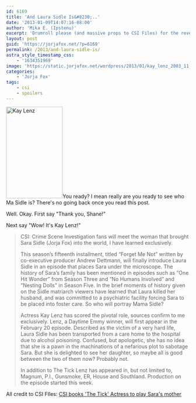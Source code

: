 ```yaml
---
id: 6169
title: 'And Laura Sidle Is&#8230;..'
date: '2013-01-09T14:07:16-08:00'
author: 'Mika E. (Ipstenu)'
excerpt: 'Drumroll please (and massive props to CSI Files) for the reveal of Ms. Laura Sidle.'
layout: post
guid: 'https://jorjafox.net/?p=6169'
permalink: /2013/and-laura-sidle-is/
astra_style_timestamp_css:
    - '1634351969'
image: 'https://static.jorjafox.net/wordpress/2013/01/kay_lenz_2003_11_01.jpeg'
categories:
    - 'Jorja Fox'
tags:
    - csi
    - spoilers
---
```


<a href="//static.jorjafox.net/wordpress/2013/01/kay_lenz_2003_11_01.jpeg"><img class="alignleft size-medium wp-image-6170" alt="Kay Lenz" src="//static.jorjafox.net/wordpress/2013/01/kay_lenz_2003_11_01-155x250.jpeg" width="155" height="250" /></a>You ready? I mean really are you ready to see who Ma Sidle is? There's no going back once you read this post.

Well. Okay. First say "Thank you, Shane!"

Next say "Wow! It's Kay Lenz!"
<blockquote>CSI: Crime Scene Investigation fans will meet the woman that brought Sara Sidle (Jorja Fox) into the world, I have learned exclusively.

This season’s fifteenth installment, titled “Forget Me Not” written by co-executive producer Andrew Dettmann, will finally introduce Laura Sidle in an episode that places Sara under the microscope. The history of Sara’s family has been mentioned in episodes such as “One Hit Wonder” from Season Three and “No Humans Involved” and “Nesting Dolls” in Season Five. In the brief moments of history given on the Sidle matriarch viewers have learned that Laura killed her husband, and was committed to a psychiatric facility forcing Sara to be placed into foster care. So who will portray Mama Sidle?

Actress Kay Lenz has scored the pivotal role, sources confirm to me exclusively. Lenz, a Daytime Emmy winner, will first appear in the February 20 episode. Described as the victim of a very hard life, Laura Sidle has been transported from a care home to the hospital due to alcohol poisoning. Confused, but apologetic, she has no idea that she is a pawn in the machinations of a nefarious plot to sabotage Sara. But she is delighted to see her daughter, so maybe all is good between the two of them now? Probably not.

In addition to The Tick Lenz has appeared in, but not limited to, Magnum, P.I., Gunsmoke, ER, House and Southland. Production on the episode started this week.</blockquote>
All credit to CSI FIles: <a href="http://www.csifiles.com/content/2013/01/csi-books-the-tick-actress-to-play-saras-mother/">CSI books 'The Tick' Actress to play Sara's mother</a>
